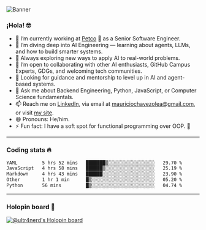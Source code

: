 ![Banner](banner.gif)
### ¡Hola! 🤓

* 🔭 I’m currently working at [Petco](https://www.petco.com) 🐶 as a Senior Software Engineer.
* 🤖 I’m diving deep into AI Engineering — learning about agents, LLMs, and how to build smarter systems.
* 🌱 Always exploring new ways to apply AI to real-world problems.
* 👯 I’m open to collaborating with other AI enthusiasts, GitHub Campus Experts, GDGs, and welcoming tech communities.
* 🤝 Looking for guidance and mentorship to level up in AI and agent-based systems.
* 💬 Ask me about Backend Engineering, Python, JavaScript, or Computer Science fundamentals.
* 📫 Reach me on [LinkedIn](https://www.linkedin.com/in/ultr4nerd), via email at [mauriciochavezolea@gmail.com](mailto:mauriciochavezolea@gmail.com), or visit [my site](https://mauriciochavez.dev).
* 😄 Pronouns: He/him.
* ⚡ Fun fact: I have a soft spot for functional programming over OOP. 🤭
---

### Coding stats 🔥

<!--START_SECTION:waka-->

```txt
YAML         5 hrs 52 mins   ███████▒░░░░░░░░░░░░░░░░░   29.70 %
JavaScript   4 hrs 58 mins   ██████▒░░░░░░░░░░░░░░░░░░   25.19 %
Markdown     4 hrs 43 mins   ██████░░░░░░░░░░░░░░░░░░░   23.90 %
Other        1 hr 1 min      █▒░░░░░░░░░░░░░░░░░░░░░░░   05.20 %
Python       56 mins         █▒░░░░░░░░░░░░░░░░░░░░░░░   04.74 %
```

<!--END_SECTION:waka-->

---

### Holopin board 🦖

[![@ultr4nerd's Holopin board](https://holopin.me/ultr4nerd)](https://holopin.io/@ultr4nerd)
